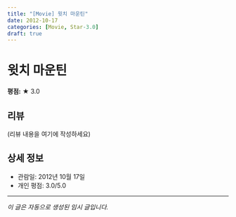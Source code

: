 ```yaml
---
title: "[Movie] 윗치 마운틴"
date: 2012-10-17
categories: [Movie, Star-3.0]
draft: true
---
```


# 윗치 마운틴

**평점:** ★ 3.0

## 리뷰

(리뷰 내용을 여기에 작성하세요)

## 상세 정보

- 관람일: 2012년 10월 17일
- 개인 평점: 3.0/5.0

---

*이 글은 자동으로 생성된 임시 글입니다.*
